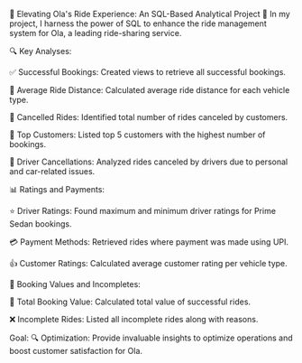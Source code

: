 🚖 Elevating Ola's Ride Experience: An SQL-Based Analytical Project 🚖
In my project, I harness the power of SQL to enhance the ride management system for Ola, a leading ride-sharing service.

🔍 Key Analyses:

✅ Successful Bookings: Created views to retrieve all successful bookings.

🚗 Average Ride Distance: Calculated average ride distance for each vehicle type.

🚫 Cancelled Rides: Identified total number of rides canceled by customers.

🥇 Top Customers: Listed top 5 customers with the highest number of bookings.

🚓 Driver Cancellations: Analyzed rides canceled by drivers due to personal and car-related issues.

📊 Ratings and Payments:

⭐ Driver Ratings: Found maximum and minimum driver ratings for Prime Sedan bookings.

💳 Payment Methods: Retrieved rides where payment was made using UPI.

👍 Customer Ratings: Calculated average customer rating per vehicle type.

💼 Booking Values and Incompletes:

💸 Total Booking Value: Calculated total value of successful rides.

❌ Incomplete Rides: Listed all incomplete rides along with reasons.

Goal: 🔍 Optimization: Provide invaluable insights to optimize operations and boost customer satisfaction for Ola.



